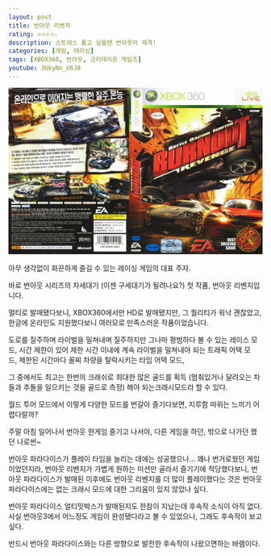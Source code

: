 ```yaml
---
layout: post
title: 번아웃 리벤지
rating: ⭐️⭐️⭐️⭐️☆
description: 스트레스 풀고 싶을땐 번아웃이 제격!
categories: [게임, 레이싱]
tags: [XBOX360, 번아웃, 크리테리온 게임즈]
youtube: 3UkyNn_U6J8
---
```


![번아웃](../../img/2013/burnout_revenge.jpg)

아무 생각없이 화끈하게 즐길 수 있는 레이싱 게임의 대표 주자.

바로 번아웃 시리즈의 차세대기 (이젠 구세대기가 될려나요?) 첫 작품, 번아웃 리벤지입니다.

멀티로 발매됐다보니, XBOX360에서만 HD로 발매됐지만, 그 퀄리티가 워낙 괜찮았고, 한글에 온라인도 지원했다보니 여러모로 만족스러운 작품이었습니다.

도로를 질주하며 라이벌을 밀쳐내며 질주하지만 그나마 평범하다 볼 수 있는 레이스 모드, 시간 제한이 있어 제한 시간 이내에 계속 라이벌을 밀쳐내야 되는 트래픽 어택 모드, 제한된 시간마다 꼴찌 차량을 탈락시키는 타임 어택 모드, 

그 중에서도 최고는 한번의 크래쉬로 최대한 많은 골드를 획득 (멈춰있거나 달려오는 차들과 추돌을 일으키는 것을 골드로 측정) 해야 되는크래시모드라 할 수 있다.

월드 투어 모드에서 이렇게 다양한 모드를 번갈아 즐기다보면, 지루함 따위는 느끼기 어렵다랄까?

주말 아침 일어나서 번아웃 한게임 즐기고 나서야, 다른 게임을 하던, 밖으로 나가던 했던 나로썬~

번아웃 파라다이스가 플레이 타임을 늘리는 데에는 성공했으나... 꽤나 번거로웠던 게임이었던지라, 번아웃 리벤지가 가볍게 원하는 미션만 골라서 즐기기에 적당했다보니, 번아웃 파라다이스가 발매된 이후에도 번아웃 리벤지를 더 많이 플레이했다는 것은 번아웃 파라다이스에는 없는 크래시 모드에 대한 그리움이 있지 않았나 싶다.

번아웃 파라다이스 얼티밋박스가 발매된지도 한참이 지났는데 후속작 소식이 아직 없다. 사실 번아웃3에서 어느정도 게임이 완성됐다라고 볼 수 있었으나, 그래도 후속작이 보고 싶다. 

반드시 번아웃 파라다이스와는 다른 방향으로 발전한 후속작이 나왔으면하는 바램이다.